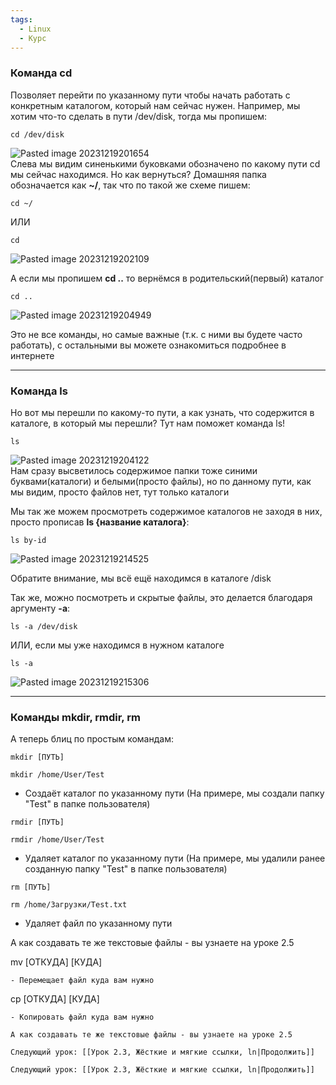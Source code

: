 ```yaml
---
tags:
  - Linux
  - Курс
---
```

### Команда cd
 Позволяет перейти по указанному пути чтобы начать работать с конкретным каталогом, который нам сейчас нужен. Например, мы хотим что-то сделать в пути /dev/disk, тогда мы пропишем:
```
cd /dev/disk 
```
![Pasted image 20231219201654](https://github.com/NyashMan/LinuxBaseCourse/assets/1348639/b3545c06-297d-4ef1-b6ed-9b17b026ca69)  
Слева мы видим синенькими буковками обозначено по какому пути cd мы сейчас находимся. Но как вернуться? Домашняя папка обозначается как **~/**, так что по такой же схеме пишем:

```
cd ~/
```
ИЛИ
```
cd
```
![Pasted image 20231219202109](https://github.com/NyashMan/LinuxBaseCourse/assets/1348639/907b1187-0e71-4315-bd24-42c6c0a42680)  

А если мы пропишем **cd ..** то вернёмся в родительский(первый) каталог
```
cd ..
```
![Pasted image 20231219204949](https://github.com/NyashMan/LinuxBaseCourse/assets/1348639/b19acd82-f3fd-4bc6-8883-b69e52548626)

Это не все команды, но самые важные (т.к. с ними вы будете часто работать), с остальными вы можете ознакомиться подробнее в интернете

---
### Команда ls
 Но вот мы перешли по какому-то пути, а как узнать, что содержится в каталоге, в который мы перешли? Тут нам поможет команда ls!
```
ls
```
![Pasted image 20231219204122](https://github.com/NyashMan/LinuxBaseCourse/assets/1348639/493aa2fb-af45-407f-b444-002d63fda30e)  
 Нам сразу высветилось содержимое папки тоже синими буквами(каталоги) и белыми(просто файлы), но по данному пути, как мы видим, просто файлов нет, тут только каталоги

Мы так же можем просмотреть содержимое каталогов не заходя в них, просто прописав **ls {название каталога}**:
```
ls by-id
```
![Pasted image 20231219214525](https://github.com/NyashMan/LinuxBaseCourse/assets/1348639/66dc95c3-2e5b-47af-b8e7-0bea36c5187b)

Обратите внимание, мы всё ещё находимся в каталоге /disk

Так же, можно посмотреть и скрытые файлы, это делается благодаря аргументу **-a**:
```
ls -a /dev/disk
```
ИЛИ, если мы уже находимся в нужном каталоге
```
ls -a
```
![Pasted image 20231219215306](https://github.com/NyashMan/LinuxBaseCourse/assets/1348639/12960e8d-f986-419f-98b2-0e46d39f365b)  

---
### Команды mkdir, rmdir, rm
А теперь блиц по простым командам:
```
mkdir [ПУТЬ]
```
```
mkdir /home/User/Test
```
- Создаёт каталог по указанному пути (На примере, мы создали папку "Test" в папке пользователя)

```
rmdir [ПУТЬ]
```
```
rmdir /home/User/Test
```
- Удаляет каталог по указанному пути (На примере, мы удалили ранее созданную папку "Test" в папке пользователя)

```
rm [ПУТЬ]
```
```
rm /home/Загрузки/Test.txt
```
- Удаляет файл по указанному пути

А как создавать те же текстовые файлы - вы узнаете на уроке 2.5

mv [ОТКУДА] [КУДА]
```
- Перемещает файл куда вам нужно

```
cp [ОТКУДА] [КУДА]
```
- Копировать файл куда вам нужно

А как создавать те же текстовые файлы - вы узнаете на уроке 2.5  

Следующий урок: [[Урок 2.3, Жёсткие и мягкие ссылки, ln|Продолжить]]

Следующий урок: [[Урок 2.3, Жёсткие и мягкие ссылки, ln|Продолжить]]
